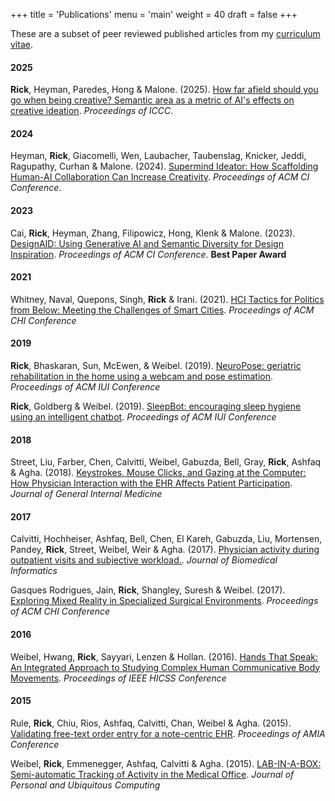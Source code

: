 +++
title = 'Publications'
menu = 'main'
weight = 40
draft = false
+++

These are a subset of peer reviewed published articles from my [curriculum vitae](https://drive.google.com/file/d/1MI95BTCKSKNYh1-BvJurPmgLtOsfU3vx/view?usp=sharing).

#### 2025

**Rick**, Heyman, Paredes, Hong & Malone. (2025). [How far afield should you go when being creative? Semantic area as a metric of AI's effects on creative ideation](https://computationalcreativity.net/iccc25/wp-content/uploads/papers/iccc25-rick2025how.pdf). _Proceedings of ICCC_.

#### 2024

Heyman, **Rick**, Giacomelli, Wen, Laubacher, Taubenslag, Knicker, Jeddi, Ragupathy, Curhan & Malone. (2024). [Supermind Ideator: How Scaffolding Human-AI Collaboration Can Increase Creativity](https://doi.org/10.1145/3643562.3672611). _Proceedings of ACM CI Conference_.

#### 2023

Cai,  **Rick**, Heyman, Zhang, Filipowicz, Hong, Klenk & Malone. (2023). [DesignAID: Using Generative AI and Semantic Diversity for Design Inspiration](https://doi.org/10.1145/3582269.3615596). _Proceedings of ACM CI Conference_. **Best Paper Award**

#### 2021

Whitney, Naval, Quepons, Singh, **Rick** & Irani. (2021). [HCI Tactics for Politics from Below: Meeting the Challenges of Smart Cities](https://doi.org/10.1145/3411764.3445314). _Proceedings of ACM CHI Conference_

#### 2019

 **Rick**, Bhaskaran, Sun, McEwen, & Weibel. (2019). [NeuroPose: geriatric rehabilitation in the home using a webcam and pose estimation](https://doi.org/10.1145/3308557.3308682). _Proceedings of ACM IUI Conference_

 **Rick**, Goldberg & Weibel. (2019). [SleepBot: encouraging sleep hygiene using an intelligent chatbot](https://doi.org/10.1145/3308557.3308712). _Proceedings of ACM IUI Conference_

#### 2018

Street, Liu, Farber, Chen, Calvitti, Weibel, Gabuzda, Bell, Gray, **Rick**, Ashfaq & Agha. (2018). [Keystrokes, Mouse Clicks, and Gazing at the Computer: How Physician Interaction with the EHR Affects Patient Participation](https://doi.org/10.1007/s11606-017-4228-2). _Journal of General Internal Medicine_

#### 2017

Calvitti, Hochheiser, Ashfaq, Bell, Chen, El Kareh, Gabuzda, Liu, Mortensen, Pandey,  **Rick**, Street, Weibel, Weir & Agha. (2017). [Physician activity during outpatient visits and subjective workload.](https://doi.org/10.1016/j.jbi.2017.03.011). _Journal of Biomedical Informatics_

Gasques Rodrigues, Jain,  **Rick**, Shangley, Suresh & Weibel. (2017). [Exploring Mixed Reality in Specialized Surgical Environments](https://doi.org/10.1145/3027063.3053273). _Proceedings of ACM CHI Conference_

#### 2016

Weibel, Hwang,  **Rick**, Sayyari, Lenzen & Hollan. (2016). [Hands That Speak: An Integrated Approach to Studying Complex Human Communicative Body Movements](https://doi.org/10.1109/HICSS.2016.82). _Proceedings of IEEE HICSS Conference_

#### 2015

Rule,  **Rick**, Chiu, Rios, Ashfaq, Calvitti, Chan, Weibel & Agha. (2015). [Validating free-text order entry for a note-centric EHR](https://www.ncbi.nlm.nih.gov/pmc/articles/PMC4765684/). _Proceedings of AMIA Conference_

Weibel, **Rick**, Emmenegger, Ashfaq, Calvitti & Agha. (2015). [LAB-IN-A-BOX: Semi-automatic Tracking of Activity in the Medical Office](https://doi.org/10.1007/s00779-014-0821-0). _Journal of Personal and Ubiquitous Computing_
